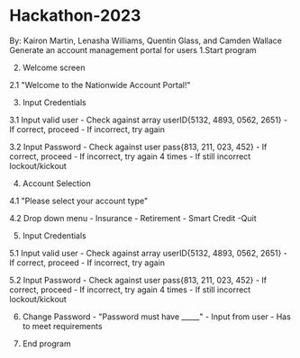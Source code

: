 # Hackathon-2023
By: Kairon Martin, Lenasha Williams, Quentin Glass, and Camden Wallace
 Generate an account management portal for users​
1.Start program​

2. Welcome screen ​

 2.1 "Welcome to the Nationwide Account Portal!" ​

3. Input Credentials ​

3.1 Input valid user - Check against array userID{5132, 4893, 0562, 2651} - If correct, proceed - If incorrect, try again​

 3.2 Input Password - Check against user pass{813, 211, 023, 452} - If correct, proceed - If incorrect, try again 4 times - If still incorrect lockout/kickout​

4. Account Selection​

 4.1 "Please select your account type" ​

4.2 Drop down menu - Insurance - Retirement - Smart Credit -Quit​

5. Input Credentials ​

5.1 Input valid user - Check against array userID{5132, 4893, 0562, 2651} - If correct, proceed - If incorrect, try again​

 5.2 Input Password - Check against user pass{813, 211, 023, 452} - If correct, proceed - If incorrect, try again 4 times - If still incorrect lockout/kickout​

 6. Change Password - "Password must have _____" - Input from user - Has to meet requirements​

7. End program​
